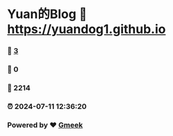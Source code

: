 # Yuan的Blog :link: https://yuandog1.github.io 
### :page_facing_up: [3](https://yuandog1.github.io/tag.html) 
### :speech_balloon: 0 
### :hibiscus: 2214 
### :alarm_clock: 2024-07-11 12:36:20 
### Powered by :heart: [Gmeek](https://github.com/Meekdai/Gmeek)
